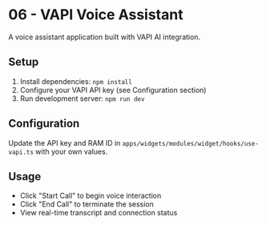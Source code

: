 # 06 - VAPI Voice Assistant

A voice assistant application built with VAPI AI integration.

## Setup

1. Install dependencies: `npm install`
2. Configure your VAPI API key (see Configuration section)
3. Run development server: `npm run dev`

## Configuration

Update the API key and RAM ID in `apps/widgets/modules/widget/hooks/use-vapi.ts` with your own values.

## Usage

- Click "Start Call" to begin voice interaction
- Click "End Call" to terminate the session
- View real-time transcript and connection status
